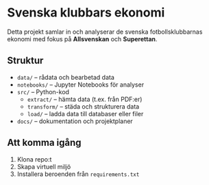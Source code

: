 # Svenska klubbars ekonomi

Detta projekt samlar in och analyserar de svenska fotbollsklubbarnas ekonomi med fokus på **Allsvenskan** och **Superettan**.

## Struktur

- `data/` – rådata och bearbetad data  
- `notebooks/` – Jupyter Notebooks för analyser  
- `src/` – Python-kod  
  - `extract/` – hämta data (t.ex. från PDF:er)  
  - `transform/` – städa och strukturera data  
  - `load/` – ladda data till databaser eller filer  
- `docs/` – dokumentation och projektplaner  

## Att komma igång

1. Klona repo:t  
2. Skapa virtuell miljö  
3. Installera beroenden från `requirements.txt`  